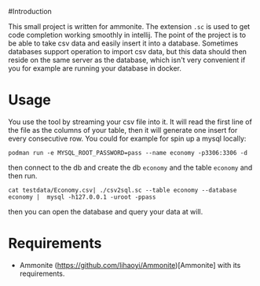 #Introduction

This small project is written for ammonite. The extension `.sc` is used to get code completion working smoothly in intellij. The point of the project is to be able to take csv data and easily insert it into a database. Sometimes databases support operation to import csv data, but this data should then reside on the same server as the database, which isn't very convenient if you for example are running your database in docker.

# Usage

You use the tool by streaming your csv file into it. It will read the first line of the file as the columns of your table, then it will generate one insert for every consecutive row. 
You could for example for spin up a mysql locally:
```
podman run -e MYSQL_ROOT_PASSWORD=pass --name economy -p3306:3306 -d
```
then connect to the db and create the db `economy` and the table `economy` and then run.
```
cat testdata/Economy.csv| ./csv2sql.sc --table economy --database economy |  mysql -h127.0.0.1 -uroot -ppass
```

then you can open the database and query your data at will.

# Requirements

* Ammonite (https://github.com/lihaoyi/Ammonite)[Ammonite] with its requirements.
